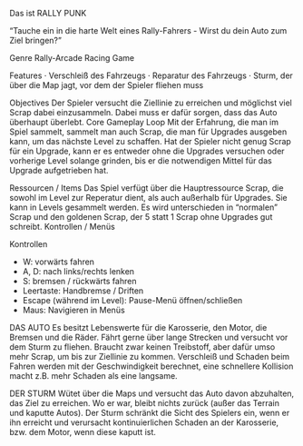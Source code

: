 Das ist RALLY PUNK


“Tauche ein in die harte Welt eines Rally-Fahrers - Wirst du dein Auto zum Ziel bringen?”

Genre
Rally-Arcade Racing Game

Features
·       Verschleiß des Fahrzeugs
·       Reparatur des Fahrzeugs
·       Sturm, der über die Map jagt, vor dem der Spieler fliehen muss


Objectives
Der Spieler versucht die Ziellinie zu erreichen und möglichst viel Scrap dabei einzusammeln. Dabei muss er dafür sorgen, dass das Auto überhaupt überlebt. 
Core Gameplay Loop
Mit der Erfahrung, die man im Spiel sammelt, sammelt man auch Scrap, die man für Upgrades ausgeben kann, um das nächste Level zu schaffen. Hat der Spieler nicht genug Scrap für ein Upgrade, kann er es entweder ohne die Upgrades versuchen oder vorherige Level solange grinden, bis er die notwendigen Mittel für das Upgrade aufgetrieben hat.

Ressourcen / Items
Das Spiel verfügt über die Hauptressource Scrap, die sowohl im Level zur Reperatur dient, als auch außerhalb für Upgrades. Sie kann in Levels gesammelt werden. Es wird unterschieden in “normalen” Scrap und den goldenen Scrap, der 5 statt 1 Scrap ohne Upgrades gut schreibt.
Kontrollen / Menüs

Kontrollen
- W: vorwärts fahren
- A, D: nach links/rechts lenken
- S: bremsen / rückwärts fahren
- Leertaste: Handbremse / Driften
- Escape (während im Level): Pause-Menü öffnen/schließen
- Maus: Navigieren in Menüs

DAS AUTO
Es besitzt Lebenswerte für die Karosserie, den Motor, die Bremsen und die Räder. Fährt gerne über lange Strecken und versucht vor dem Sturm zu fliehen. Braucht zwar keinen Treibstoff, aber dafür umso mehr Scrap, um bis zur Ziellinie zu kommen. Verschleiß und Schaden beim Fahren werden mit der Geschwindigkeit berechnet, eine schnellere Kollision macht z.B. mehr Schaden als eine langsame.

DER STURM
Wütet über die Maps und versucht das Auto davon abzuhalten, das Ziel zu erreichen. Wo er war, bleibt nichts zurück (außer das Terrain und kaputte Autos). Der Sturm schränkt die Sicht des Spielers ein, wenn er ihn erreicht und verursacht kontinuierlichen Schaden an der Karosserie, bzw. dem Motor, wenn diese kaputt ist.

